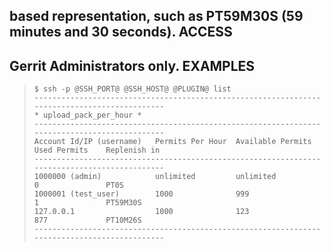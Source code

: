 based representation, such as PT59M30S (59 minutes and 30 seconds).
ACCESS
------
Gerrit Administrators only.
EXAMPLES
--------
>     $ ssh -p @SSH_PORT@ @SSH_HOST@ @PLUGIN@ list
>     ---------------------------------------------------------------------------------------------
>     * upload_pack_per_hour *
>     ---------------------------------------------------------------------------------------------
>     Account Id/IP (username)   Permits Per Hour  Available Permits   Used Permits    Replenish in
>     ---------------------------------------------------------------------------------------------
>     1000000 (admin)            unlimited         unlimited           0               PT0S
>     1000001 (test_user)        1000              999                 1               PT59M30S
>     127.0.0.1                  1000              123                 877             PT10M26S
>     ---------------------------------------------------------------------------------------------
